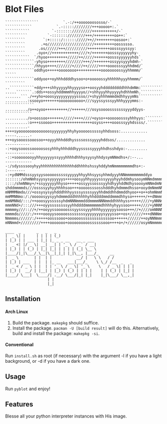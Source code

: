 # Blot Files
```
```````````````           `.-:/++ooooooososso/-`
````````````           `.-:::::////////+++ooooo+:.`
```````````          `-::::::://///////+++++++++++/-`
``````````         `-:::::::////////+++/+++++++++oo++:`
`````````        `:+:::::/:::::://///++//++++++++oosoo+:`
`````````       .+o/////////////////////+++++++++oossssso.
`````````      .os//////+++//////////++++++++++oosssyyssyy:
`````````     .oyo+//++++++++++++////+/+++++++oosssyyyyyyhy-
```````````  `/hyoo+++++++++/////++/////++++++oosssyyyyyyhds`
`````````````-yhyso++++++++////////+++//+++++++ossyysyyyhdmh-`
`````````````/hhyyo++++///////+////++/////++++oooosssyyhhdmd/`
`````````````oddhyo+++++oooooooo+++++++++++oooooooossyyhhmmm/`       `````
`````````````oddyoo++oyhhhddddhysoo+o+ooooossyhhhhhhyyyhhmmm/`    `````````
..```````````+ddy+++shhyyyyyhhyyyyso++oosyyhdddddddddhhhdmNm:``````````````
.....```````.:dds++ossyhddmmmhhyyyyo//+shhyyyhhyyyyyhdhhhmNh.``````````````
.......```./++yho+ooosyyyyyyyyyyssso//+shyyhhhmmmdmdhhyyymNs```````````````
..........:ssooyo+++++++ooooooooooo+///syyssysssyyhhhyyyymms:-`````````````
........../o++oyoo++++++++++//++++++///osysoooosssssssyyyddyys-````````````
........../o+oossoo+++++++/////++++////+oyso++oooooosssyhhhyys:````````````
..........:o+++ssoooo++++++++++++++++++osyss++++ooosssyyhdssss/.```````....
..........-++++syoooooooooooooosyyyyyyyhhyhyooooosssssyhhdsoss:............
-----......-+++oysooossooosoo++oyyyhhhdddhyssssosssyyyyhddsos/.............
------------:+ooysooossooooososyhhhyhhhdddhyysssssyyyyhhdhsshdyo:-.........
--------------::+soooooooyyhhyyyyyyssyyyhhhhdhhhysyysyhhdysymNNmdhs+/:--...
-------------:/sdyssssooyhyyhhhhhhhhhhhhhhhddhhhhshssyhddyhmNmmmmmmmmdhs+:-
:---------:+ydNMMdsssyysyysooooosssssyyyyyhhyyhhsyysyhhmdyyyhNNmmmmmmmmddyo
:::::::/ohmNmhsyysysyyyyyys++++oosyyhhyyyysssyyyyhyyhddmhysooymNNmdmmmmmmdd
::::/shmNNmy+/+ssyyyyyyhhyso+++++ossyyssosssyyhdhyyhddNdhysoooymNNmdmNmmmmd
shddmmmmds///ossssyyhyyhhhhsoo+++ooooosssosshdddhyhdmmmdhsso+ooydmNmmNNNmmm
mNMMMNmdo///+ossysysyyhdddhhhyysssyssssyyyhhdmddhhdmmddhyoo++o++ohmNmmNNmmm
mmMMNNmo:/:/ooooosyysyyhdmmmdddhhhhhhyhhddddmmddmmmdhhyso++++++/++dNmmmNNNN
mmNMNNd/:::/++ooosyysssssyhdmNNNmmmdddmmmmNNNmmddhhhhyss+++++////+yNNNmNNMM
mmmNNd+/:::///+++oyyssssssssyyhhddddmmmmmmmdhhhhyhyyssoo+++++////+yNNNNMMMN
mmmmmy///:://+/++ooyyssooooosssyysssyyyhhhhyyyyyyysooso+++//+////omNNNNMMNh
mmmmdo/////:/++++oooyysooooossssssssyyyyyyyysyyysso++os+//////+++dNNNmmNNds
Nmmmms//////:/+++++oosssooo+oooooosssssssssssssoo++++++//////++oyNNNmmmds+/
mNNmmd+/////////++++ooooooo+oooooooooossssssooo++++o+/+//////osymNmmmmddyo+

____  _       _   _   _
|  _ \| |     | | | | (_)
| |_) | | ___ | |_| |_ _ _ __   __ _ ___
|  _ <| |/ _ \| __| __| | '_ \ / _` / __|
| |_) | | (_) | |_| |_| | | | | (_| \__ \
|____/|_|\___/_\__|\__|_|_| |_|\__, |___/_     __
|  _ \       | |  | |           __/ |   \ \   / /
| |_) | ___  | |  | |_ __   ___|___/_    \ \_/ /__  _   _
|  _ < / _ \ | |  | | '_ \ / _ \| '_ \    \   / _ \| | | |
| |_) |  __/ | |__| | |_) | (_) | | | |    | | (_) | |_| |
|____/ \___|  \____/| .__/ \___/|_| |_|    |_|\___/ \__,_|
                   | |
                   |_|
```
## Installation
#### Arch Linux
1. Build the package. `makepkg` should suffice.
2. Install the package. `pacman -U [build result]` will do this.
Alternatively, build and install the package: `makepkg -si`.
#### Conventional
Run `install.sh` as root (if necessary) with the argument -l if you have a light background, or -d if you have a dark one.
## Usage
Run `pyblot` and enjoy!
## Features
Blesse all your python interpreter instances with His image.
